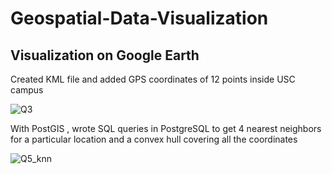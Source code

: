 # Geospatial-Data-Visualization
## Visualization on Google Earth

Created KML file and added GPS coordinates of 12 points inside USC campus

![Q3](https://user-images.githubusercontent.com/40236708/107159053-b0ce4c00-6942-11eb-8cf2-e91be83e3371.JPG)


With PostGIS , wrote SQL queries in PostgreSQL to get 4 nearest neighbors for a particular location and a convex hull covering all the coordinates 

![Q5_knn](https://user-images.githubusercontent.com/40236708/107159159-29cda380-6943-11eb-8e14-83b66d16e498.JPG)


